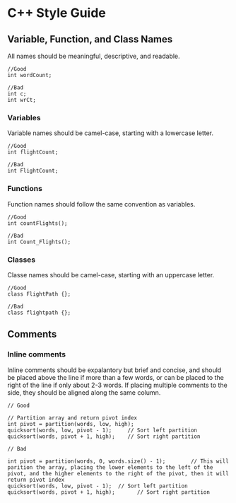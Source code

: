 # C++ Style Guide

## Variable, Function, and Class Names

All names should be meaningful, descriptive, and readable.

```{c++}
//Good
int wordCount;

//Bad
int c;
int wrCt;
```

### Variables

Variable names should be camel-case, starting with a lowercase letter.

```{c++}
//Good
int flightCount;

//Bad
int FlightCount;
```

### Functions

Function names should follow the same convention as variables.

```{c++}
//Good
int countFlights();

//Bad
int Count_Flights();
```

### Classes

Classe names should be camel-case, starting with an uppercase letter.
```{c++}
//Good
class FlightPath {};

//Bad
class flightpath {};
```

## Comments

### Inline comments
Inline comments should be expalantory but brief and concise, and should be placed above the line if more than a few words, or can be placed to the right of the line if only about 2-3 words. If placing multiple comments to the side, they should be aligned along the same column.

```{c++}
// Good

// Partition array and return pivot index
int pivot = partition(words, low, high);
quicksort(words, low, pivot - 1);     // Sort left partition
quicksort(words, pivot + 1, high);    // Sort right partition

// Bad

int pivot = partition(words, 0, words.size() - 1);        // This will parition the array, placing the lower elements to the left of the pivot, and the higher elements to the right of the pivot, then it will return pivot index
quicksort(words, low, pivot - 1);  // Sort left partition
quicksort(words, pivot + 1, high);       // Sort right partition
```

